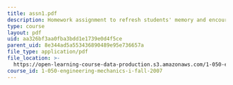 ```yaml
---
title: assn1.pdf
description: Homework assignment to refresh students' memory and encourage team building.
type: course
layout: pdf
uid: aa326bf3aa0fba3bdd1e1739e0d4f5ce
parent_uid: 8e344ad5a553436890489e95e736657a
file_type: application/pdf
file_location: >-
  https://open-learning-course-data-production.s3.amazonaws.com/1-050-engineering-mechanics-i-fall-2007/aa326bf3aa0fba3bdd1e1739e0d4f5ce_assn1.pdf
course_id: 1-050-engineering-mechanics-i-fall-2007
---
```

